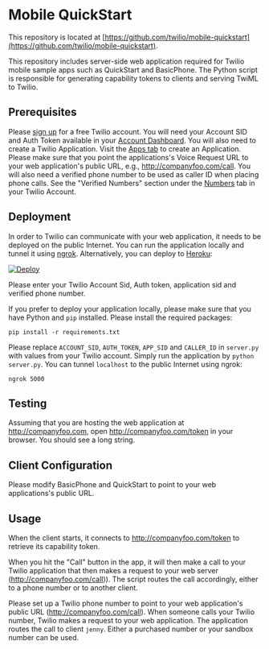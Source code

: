 Mobile QuickStart
===

This repository is located at [https://github.com/twilio/mobile-quickstart](https://github.com/twilio/mobile-quickstart).

This repository includes server-side web application required for Twilio mobile sample apps such as QuickStart and BasicPhone. The Python script is responsible for generating capability tokens to clients and serving TwiML to Twilio.

Prerequisites
---

Please [sign up](https://www.twilio.com/try-twilio) for a free Twilio account. You will need your Account SID and Auth Token available in your [Account Dashboard](https://www.twilio.com/user/account/). You will also need to create a Twilio Application. Visit the [Apps tab](https://www.twilio.com/user/account/apps) to create an Application. Please make sure that you point the applications's Voice Request URL to your web application's public URL, e.g.,  http://companyfoo.com/call.
You will also need a verified phone number to be used as caller ID when placing phone calls.  See the "Verified Numbers" section
under the [Numbers](https://www.twilio.com/user/account/phone-numbers)
tab in your Twilio Account.

Deployment
---

In order to Twilio can communicate with your web application, it needs to be
deployed on the public Internet. You can run the application locally and
tunnel it using [ngrok](https://ngrok.com/). Alternatively, you can
deploy to [Heroku](https://heroku.com/):

[![Deploy](https://www.herokucdn.com/deploy/button.png)](https://heroku.com/deploy)

Please enter your Twilio Account Sid, Auth token, application sid and verified phone number.

If you prefer to deploy your application locally, please make sure that you have Python and `pip` installed. Please install the required packages:

    pip install -r requirements.txt

Please replace `ACCOUNT_SID`, `AUTH_TOKEN`, `APP_SID` and `CALLER_ID` in `server.py` with values from your Twilio account.  Simply run the application by `python server.py`.  You can tunnel `localhost` to the public Internet using ngrok: 

    ngrok 5000

Testing
---

Assuming that you are hosting the web application at http://companyfoo.com, open http://companyfoo.com/token in your browser. You should see a long string.

Client Configuration
---

Please modify BasicPhone and QuickStart to point to your web applications's public URL.


Usage
---

When the client starts, it connects to http://companyfoo.com/token to retrieve its capability token.

When you hit the "Call" button in the app, it will then make a call to your Twilio application that then makes a request to your web server (http://companyfoo.com/call)).  The script routes the call accordingly, either to a phone number or to another client. 

Please set up a Twilio phone number to point to your web application's public URL (http://companyfoo.com/call). When someone calls your Twilio number, Twilio makes a request to your web application.  The application routes the call to client `jenny`. Either a purchased number or your sandbox number can be used.
